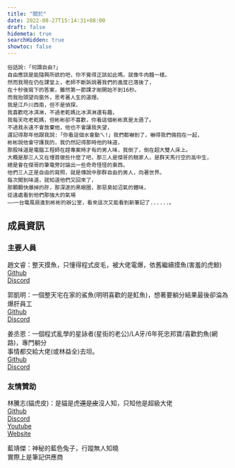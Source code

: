 ```yaml
---
title: "關於"
date: 2022-08-27T15:14:31+08:00
draft: false
hidemeta: true
searchHidden: true
showtoc: false
---
```



```
俗話說:「何謂自由?」
自由應該是能隨興所欲的吧，你不覺得正該如此嗎，就像牛肉麵一樣。
然而我現在仍在課堂上，老師不斷訴說著我們的進度已落後了，
在十秒後寫下的答案，雖然第一節課才剛開始不到16秒。
而我抬頭望向窗外，思考著人生的道理。
我是江戶川西南，但不是偵探，
我喜歡吃冰淇淋，不過老乾媽比冰淇淋還有趣，
我每天吃老乾媽，但彬彬卻不喜歡，你看這個彬彬真是太遜了。
不過我永遠不會放棄他，他也不會讓我失望，
還記得那年他跟我說:「你看這個水會動ㄟ!」我們都嚇到了，嚇得我們倆抱在一起，
彬彬說他會守護我的，我仍然記得那時他的味道，
那股味道是電腦工程師在趕專案時才有的男人味，我倒了，倒在超大雙人床上。
大概是那三人又在埋首做些什麼了吧，那三人是傑哥的翹家人，是群天馬行空的高中生，
總是會在傑哥的筆電旁討論出一些奇奇怪怪的東西，
他們三人正是自由的寫照，就是傳說中那群自由的男人，向著世界。
每次聞到味道，就知道他們又回來了，
那顆顆快爆掉的肝，那深邃的黑眼圈，那惡臭如沼氣的體味，
從遠處看到他們那強大的氣場
——一台電風扇進到彬彬的辦公室，看來這次又能看到新筆記了......。
```

## 成員資訊
### 主要人員

趙文睿：整天摸魚，只懂得程式皮毛，被大佬電爆，依舊繼續摸魚(害羞的虎鯨)  
[Github](https://github.com/Chaoray)  
[Discord](https://discord.com/users/731018913097449533)

郭凱明：一個整天宅在家的鯊魚(明明喜歡的是魟魚)，想著要躺分結果最後卻淪為爆肝員工  
[Github](https://github.com/ThatShark)  
[Discord](https://discord.com/users/779305775088402454) 

姜丞恩：一個程式亂學的星詠者(星街的老公)/LA牙/6年死忠邦寶/喜歡釣魚(網路)，專門躺分  
事情都交給大佬(或林益全)去坦。    
[Github](https://github.com/anyon6)  
[Discord](https://discord.com/users/887327376135057488)  

### 友情贊助

林騰志(貓虎皮)：是貓是虎<s>還是皮</s>沒人知，只知他是超級大佬  
[Github](https://github.com/maohupi)  
[Discord](https://discord.com/users/661343103013224486)  
[Youtube](https://www.youtube.com/channel/UCp4UdxeDQO7VXSIe4Qk3aig)  
[Website](https://maohupi.github.io)   
  
藍靖傑：神秘的藍色兔子，行蹤無人知曉  
實際上是筆記供應商


